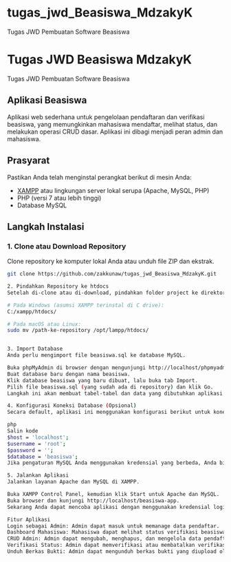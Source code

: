 # tugas_jwd_Beasiswa_MdzakyK
Tugas JWD Pembuatan Software Beasiswa
# Tugas JWD Beasiswa MdzakyK

Tugas JWD Pembuatan Software Beasiswa

## Aplikasi Beasiswa

Aplikasi web sederhana untuk pengelolaan pendaftaran dan verifikasi beasiswa, yang memungkinkan mahasiswa mendaftar, melihat status, dan melakukan operasi CRUD dasar. Aplikasi ini dibagi menjadi peran admin dan mahasiswa.

## Prasyarat

Pastikan Anda telah menginstal perangkat berikut di mesin Anda:

- [XAMPP](https://www.apachefriends.org/index.html) atau lingkungan server lokal serupa (Apache, MySQL, PHP)
- PHP (versi 7 atau lebih tinggi)
- Database MySQL

## Langkah Instalasi

### 1. Clone atau Download Repository

Clone repository ke komputer lokal Anda atau unduh file ZIP dan ekstrak.

```bash
git clone https://github.com/zakkunaw/tugas_jwd_Beasiswa_MdzakyK.git

2. Pindahkan Repository ke htdocs
Setelah di-clone atau di-download, pindahkan folder project ke direktori htdocs di XAMPP Anda:

# Pada Windows (asumsi XAMPP terinstal di C drive):
C:/xampp/htdocs/

# Pada macOS atau Linux:
sudo mv /path-ke-repository /opt/lampp/htdocs/


3. Import Database
Anda perlu mengimport file beasiswa.sql ke database MySQL.

Buka phpMyAdmin di browser dengan mengunjungi http://localhost/phpmyadmin.
Buat database baru dengan nama beasiswa.
Klik database beasiswa yang baru dibuat, lalu buka tab Import.
Pilih file beasiswa.sql (yang sudah ada di repository) dan klik Go.
Langkah ini akan membuat tabel-tabel dan data yang dibutuhkan aplikasi.

4. Konfigurasi Koneksi Database (Opsional)
Secara default, aplikasi ini menggunakan konfigurasi berikut untuk koneksi database:

php
Salin kode
$host = 'localhost';
$username = 'root';
$password = '';
$database = 'beasiswa';
Jika pengaturan MySQL Anda menggunakan kredensial yang berbeda, Anda bisa mengubahnya di beberapa file PHP terkait, seperti login.php, admin_dashboard.php, dan dashboard.php. Cari fungsi mysqli_connect() dan sesuaikan parameter sesuai pengaturan Anda.

5. Jalankan Aplikasi
Jalankan layanan Apache dan MySQL di XAMPP.

Buka XAMPP Control Panel, kemudian klik Start untuk Apache dan MySQL.
Buka browser dan kunjungi http://localhost/beasiswa-app.
Sekarang Anda dapat mencoba aplikasi dengan menggunakan kredensial login sebagai admin atau mendaftar sebagai peserta beasiswa.

Fitur Aplikasi
Login sebagai Admin: Admin dapat masuk untuk memanage data pendaftar.
Dashboard Mahasiswa: Mahasiswa dapat melihat status verifikasi beasiswa mereka setelah login.
CRUD Admin: Admin dapat mengubah, menghapus, dan mengelola data pendaftar.
Verifikasi Status: Admin dapat memverifikasi atau membatalkan verifikasi status pendaftar.
Unduh Berkas Bukti: Admin dapat mengunduh berkas bukti yang diupload oleh pendaftar.
